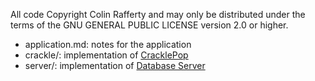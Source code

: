 All code Copyright Colin Rafferty and may only be distributed under the terms of the GNU GENERAL PUBLIC LICENSE version 2.0 or higher.

- application.md: notes for the application
- crackle/: implementation of [CracklePop](https://www.recurse.com/apply/retreat)
- server/: implementation of [Database Server](https://www.recurse.com/pairing-tasks)
